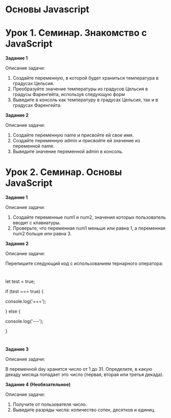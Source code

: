 # Основы Javascript #

# Урок 1. Семинар. Знакомство с JavaScript #

**Задание 1**

Описание задачи:
1. Создайте переменную, в которой будет храниться температура в градусах
Цельсия.
2. Преобразуйте значение температуры из градусов Цельсия в градусы
Фаренгейта, используя следующую форм
3. Выведите в консоль как температуру в градусах Цельсия, так и в градусах
Фаренгейта.

**Задание 2**

Описание задачи:
1. Создайте переменную name и присвойте ей свое имя.
2. Создайте переменную admin и присвойте ей значение из переменной name.
3. Выведите значение переменной admin в консоль.

# #

# Урок 2. Семинар. Основы JavaScript #


**Задание 1**

Описание задачи:
1. Создайте переменные num1 и num2, значения которых пользователь вводит с клавиатуры.
2. Проверьте, что переменная  num1 меньше или равна 1, а переменная num2 больше или равна 3.

**Задание 2**

Описание задачи:

Перепишите следующий код с использованием тернарного
оператора:
#
let test = true;

if (test === true) {

console.log('+++');

} else {

console.log('---');

} 
#

**Задание 3**

Описание задачи:

В переменной day хранится число от 1 до 31. Определите, в какую декаду месяца попадает это число (первая, вторая или третья декада).


**Задание 4 (Необязательное)**

Описание задачи:

1. Получите от пользователя число.
2. Выведите разряды числа: количество сотен, десятков и единиц.




